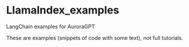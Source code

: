 # LlamaIndex_examples
LangChain examples for AuroraGPT

These are examples (snippets of code with some text), not full tutorials.
